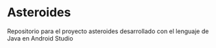 # Asteroides
Repositorio para el proyecto asteroides desarrollado con el lenguaje de Java en Android Studio
